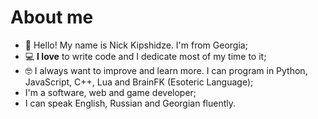 # About me

* 👋 Hello! My name is Nick Kipshidze. I'm from Georgia;
* 💻 **I love** to write code and I dedicate most of my time to it;
* 🤓 I always want to improve and learn more. I can program in Python, JavaScript, C++, Lua and BrainFK (Esoteric Language);
* I'm a software, web and game developer;
* I can speak English, Russian and Georgian fluently.
